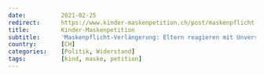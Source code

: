 ```yaml
---
date:          2021-02-25
redirect:      https://www.kinder-maskenpetition.ch/post/maskenpflicht-verl%C3%A4ngerung-eltern-reagieren-mit-unverst%C3%A4ndnis-auf-den-entscheid
title:         Kinder-Maskenpetition
subtitle:      'Maskenpflicht-Verlängerung: Eltern reagieren mit Unverständnis auf den Entscheid'
country:       [CH]
categories:    [Politik, Widerstand]
tags:          [kind, maske, petition]
---
```

